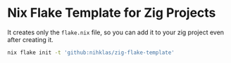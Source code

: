 # Nix Flake Template for Zig Projects

It creates only the `flake.nix` file, so you can add it to your zig project even after creating it.

```bash
nix flake init -t 'github:nihklas/zig-flake-template'
```
